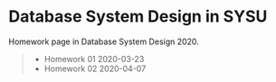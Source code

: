 # Database System Design in SYSU

Homework page in Database System Design 2020.

>* Homework 01 2020-03-23
>* Homework 02 2020-04-07

